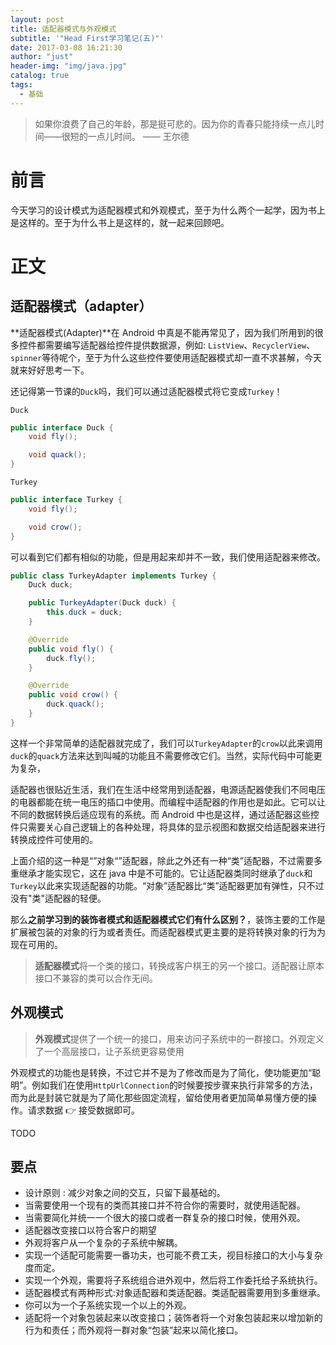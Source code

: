 ```yaml
---
layout: post
title: 适配器模式与外观模式
subtitle: '"Head First学习笔记(五)"'
date: 2017-03-08 16:21:30
author: "just"
header-img: "img/java.jpg"
catalog: true
tags:
  - 基础
---
```


> 如果你浪费了自己的年龄，那是挺可悲的。因为你的青春只能持续一点儿时间——很短的一点儿时间。 —— 王尔德

# 前言

今天学习的设计模式为适配器模式和外观模式，至于为什么两个一起学，因为书上是这样的。至于为什么书上是这样的，就一起来回顾吧。

# 正文

## 适配器模式（adapter）

**适配器模式(Adapter)**在 Android 中真是不能再常见了，因为我们所用到的很多控件都需要编写适配器给控件提供数据源，例如: `ListView`、`RecyclerView`、`spinner`等待呢个，至于为什么这些控件要使用适配器模式却一直不求甚解，今天就来好好思考一下。

还记得第一节课的`Duck`吗，我们可以通过适配器模式将它变成`Turkey`！

`Duck`

```java
public interface Duck {
    void fly();

    void quack();
}
```

`Turkey`

```java
public interface Turkey {
    void fly();

    void crow();
}
```

可以看到它们都有相似的功能，但是用起来却并不一致，我们使用适配器来修改。

```java
public class TurkeyAdapter implements Turkey {
    Duck duck;

    public TurkeyAdapter(Duck duck) {
        this.duck = duck;
    }

    @Override
    public void fly() {
        duck.fly();
    }

    @Override
    public void crow() {
        duck.quack();
    }
}
```

这样一个非常简单的适配器就完成了，我们可以`TurkeyAdapter`的`crow`以此来调用`duck`的`quack`方法来达到叫喊的功能且不需要修改它们。当然，实际代码中可能更为复杂，

适配器也很贴近生活，我们在生活中经常用到适配器，电源适配器使我们不同电压的电器都能在统一电压的插口中使用。而编程中适配器的作用也是如此。它可以让不同的数据转换后适应现有的系统。而 Android 中也是这样，通过适配器这些控件只需要关心自己逻辑上的各种处理，将具体的显示视图和数据交给适配器来进行转换成控件可使用的。

上面介绍的这一种是“”对象“”适配器，除此之外还有一种“类”适配器，不过需要多重继承才能实现它，这在 java 中是不可能的。它让适配器类同时继承了`duck`和`Turkey`以此来实现适配器的功能。“对象”适配器比“类”适配器更加有弹性，只不过没有"类"适配器的轻便。

那么**之前学习到的装饰者模式和适配器模式它们有什么区别？**，装饰主要的工作是扩展被包装的对象的行为或者责任。而适配器模式更主要的是将转换对象的行为为现在可用的。

> **适配器模式**将一个类的接口，转换成客户棋王的另一个接口。适配器让原本接口不兼容的类可以合作无间。

## 外观模式

> **外观模式**提供了一个统一的接口，用来访问子系统中的一群接口。外观定义了一个高层接口，让子系统更容易使用

外观模式的功能也是转换，不过它并不是为了修改而是为了简化，使功能更加“聪明”。例如我们在使用`HttpUrlConnection`的时候要按步骤来执行非常多的方法，而为此是封装它就是为了简化那些固定流程，留给使用者更加简单易懂方便的操作。请求数据 👉 接受数据即可。

TODO

## 要点

- 设计原则 : 减少对象之间的交互，只留下最基础的。
- 当需要使用一个现有的类而其接口并不符合你的需要时，就使用适配器。
- 当需要简化并统一一个很大的接口或者一群复杂的接口时候，使用外观。
- 适配器改变接口以符合客户的期望
- 外观将客户从一个复杂的子系统中解耦。
- 实现一个适配可能需要一番功夫，也可能不费工夫，视目标接口的大小与复杂度而定。
- 实现一个外观，需要将子系统组合进外观中，然后将工作委托给子系统执行。
- 适配器模式有两种形式:对象适配器和类适配器。类适配器需要用到多重继承。
- 你可以为一个子系统实现一个以上的外观。
- 适配将一个对象包装起来以改变接口；装饰者将一个对象包装起来以增加新的行为和责任；而外观将一群对象“包装”起来以简化接口。
